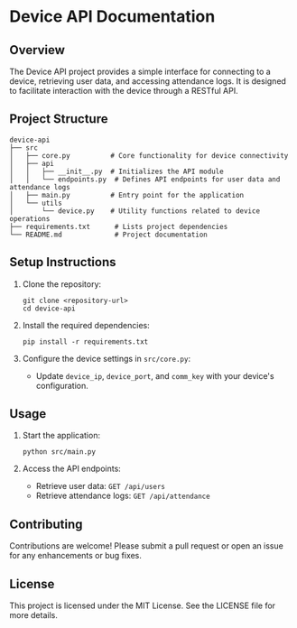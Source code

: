 # Device API Documentation

## Overview

The Device API project provides a simple interface for connecting to a device, retrieving user data, and accessing attendance logs. It is designed to facilitate interaction with the device through a RESTful API.

## Project Structure

```
device-api
├── src
│   ├── core.py          # Core functionality for device connectivity
│   ├── api
│   │   ├── __init__.py  # Initializes the API module
│   │   └── endpoints.py  # Defines API endpoints for user data and attendance logs
│   ├── main.py          # Entry point for the application
│   └── utils
│       └── device.py    # Utility functions related to device operations
├── requirements.txt      # Lists project dependencies
└── README.md             # Project documentation
```

## Setup Instructions

1. Clone the repository:

   ```
   git clone <repository-url>
   cd device-api
   ```

2. Install the required dependencies:

   ```
   pip install -r requirements.txt
   ```

3. Configure the device settings in `src/core.py`:
   - Update `device_ip`, `device_port`, and `comm_key` with your device's configuration.

## Usage

1. Start the application:

   ```
   python src/main.py
   ```

2. Access the API endpoints:
   - Retrieve user data: `GET /api/users`
   - Retrieve attendance logs: `GET /api/attendance`

## Contributing

Contributions are welcome! Please submit a pull request or open an issue for any enhancements or bug fixes.

## License

This project is licensed under the MIT License. See the LICENSE file for more details.
